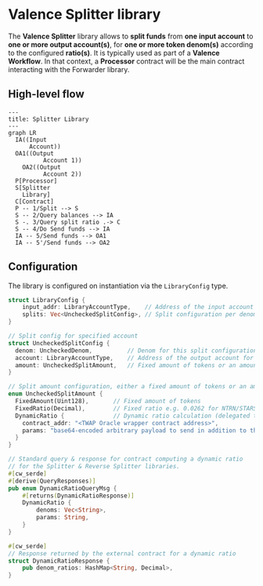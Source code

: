 # Valence Splitter library

The **Valence Splitter** library allows to **split funds** from **one input account** to **one or more output account(s)**, for **one or more token denom(s)** according to the configured **ratio(s)**. It is typically used as part of a **Valence Workflow**. In that context, a **Processor** contract will be the main contract interacting with the Forwarder library.

## High-level flow

```mermaid
---
title: Splitter Library
---
graph LR
  IA((Input
      Account))
  OA1((Output
		  Account 1))
	OA2((Output
		  Account 2))
  P[Processor]
  S[Splitter
    Library]
  C[Contract]
  P -- 1/Split --> S
  S -- 2/Query balances --> IA
  S -. 3/Query split ratio .-> C
  S -- 4/Do Send funds --> IA
  IA -- 5/Send funds --> OA1
  IA -- 5'/Send funds --> OA2
```

## Configuration

The library is configured on instantiation via the `LibraryConfig` type.

```rust
struct LibraryConfig {
    input_addr: LibraryAccountType,    // Address of the input account
    splits: Vec<UncheckedSplitConfig>, // Split configuration per denom
}

// Split config for specified account
struct UncheckedSplitConfig {
  denom: UncheckedDenom,          // Denom for this split configuration (either native or CW20)
  account: LibraryAccountType,    // Address of the output account for this split config
  amount: UncheckedSplitAmount,   // Fixed amount of tokens or an amount defined based on a ratio
}

// Split amount configuration, either a fixed amount of tokens or an amount defined based on a ratio
enum UncheckedSplitAmount {
  FixedAmount(Uint128),       // Fixed amount of tokens
  FixedRatio(Decimal),        // Fixed ratio e.g. 0.0262 for NTRN/STARS (or could be another arbitrary ratio)
  DynamicRatio {              // Dynamic ratio calculation (delegated to external contract)
    contract_addr: "<TWAP Oracle wrapper contract address>",
    params: "base64-encoded arbitrary payload to send in addition to the denoms"
  }
}

// Standard query & response for contract computing a dynamic ratio
// for the Splitter & Reverse Splitter libraries.
#[cw_serde]
#[derive(QueryResponses)]
pub enum DynamicRatioQueryMsg {
    #[returns(DynamicRatioResponse)]
    DynamicRatio {
        denoms: Vec<String>,
        params: String,
    }
}

#[cw_serde]
// Response returned by the external contract for a dynamic ratio
struct DynamicRatioResponse {
    pub denom_ratios: HashMap<String, Decimal>,
}
```
